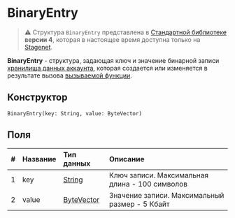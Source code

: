 # BinaryEntry

> :warning: Структура `BinaryEntry` представлена в [Стандартной библиотеке](/ru/ride/script/standard-library) **версии 4**, которая в настоящее время доступна только на [Stagenet](/ru/blockchain/blockchain-network/stage-network).

**BinaryEntry** - cтруктура, задающая ключ и значение бинарной записи [хранилища данных аккаунта](/ru/blockchain/account/account-data-storage), которая создается или изменяется в результате вызова [вызываемой функции](/ru/ride/functions/callable-function).

## Конструктор

```ride
BinaryEntry(key: String, value: ByteVector)
```

## Поля

|   #   | Название | Тип данных | Описание |
| :--- | :--- | :--- | :--- |
| 1 | key | [String](/ru/ride/data-types/string) | Ключ записи. Максимальная длина - 100 символов |
| 2 | value| [ByteVector](/ru/ride/data-types/byte-vector) | Значение записи. Максимальный размер - 5 Кбайт |

